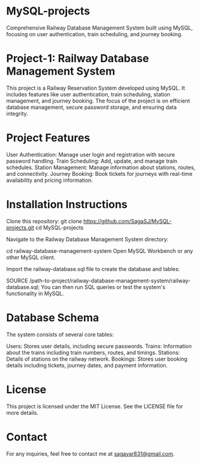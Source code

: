 # MySQL-projects
Comprehensive Railway Database Management System built using MySQL, focusing on user authentication, train scheduling, and journey booking.

# Project-1: Railway Database Management System
This project is a Railway Reservation System developed using MySQL. It includes features like user authentication, train scheduling, station management, and journey booking. The focus of the project is on efficient database management, secure password storage, and ensuring data integrity.

# Project Features
User Authentication: Manage user login and registration with secure password handling.
Train Scheduling: Add, update, and manage train schedules.
Station Management: Manage information about stations, routes, and connectivity.
Journey Booking: Book tickets for journeys with real-time availability and pricing information.

# Installation Instructions
Clone this repository:
git clone https://github.com/SagaSJ/MySQL-projects.git
cd MySQL-projects

Navigate to the Railway Database Management System directory:

cd railway-database-management-system
Open MySQL Workbench or any other MySQL client.

Import the railway-database.sql file to create the database and tables:

SOURCE /path-to-project/railway-database-management-system/railway-database.sql;
You can then run SQL queries or test the system's functionality in MySQL.

# Database Schema
The system consists of several core tables:

 Users: Stores user details, including secure passwords.
 Trains: Information about the trains including train numbers, routes, and timings.
 Stations: Details of stations on the railway network.
 Bookings: Stores user booking details including tickets, journey dates, and payment information.

# License
This project is licensed under the MIT License. See the LICENSE file for more details.

# Contact
For any inquiries, feel free to contact me at sagayar831@gmail.com.
